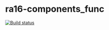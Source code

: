 # ra16-components_func

[![Build status](https://ci.appveyor.com/api/projects/status/g4u0x9qc5vf35708?svg=true)](https://ci.appveyor.com/project/DmitriyAg1967/ra16-components-func)